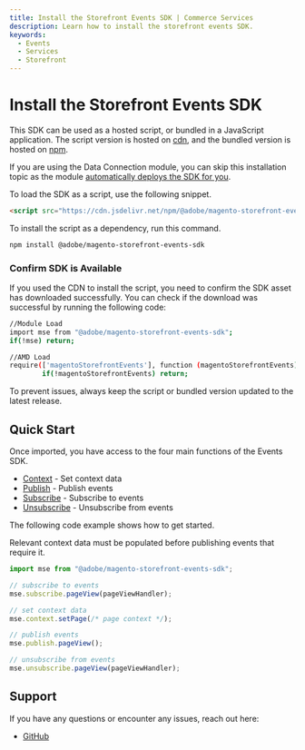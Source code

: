 ```yaml
---
title: Install the Storefront Events SDK | Commerce Services 
description: Learn how to install the storefront events SDK.
keywords:
  - Events
  - Services
  - Storefront
---
```

# Install the Storefront Events SDK

This SDK can be used as a hosted script, or bundled in a JavaScript application. The script version is hosted on [cdn](https://cdn.jsdelivr.net/npm/@adobe/magento-storefront-events-sdk@1/dist/index.js), and the bundled version is hosted on [npm](https://www.npmjs.com/package/@adobe/magento-storefront-events-sdk).

<InlineAlert variant="info" slots="text"/>

If you are using the Data Connection module, you can skip this installation topic as the module [automatically deploys the SDK for you](https://experienceleague.adobe.com/en/docs/commerce/data-connection/fundamentals/connect-data#data-collection).

To load the SDK as a script, use the following snippet.

```html
<script src="https://cdn.jsdelivr.net/npm/@adobe/magento-storefront-events-sdk@1/dist/index.js"></script>
```

To install the script as a dependency, run this command.

```bash
npm install @adobe/magento-storefront-events-sdk
```

### Confirm SDK is Available

If you used the CDN to install the script, you need to confirm the SDK asset has downloaded successfully. You can check if the download was successful by running the following code:

```bash
//Module Load
import mse from "@adobe/magento-storefront-events-sdk";
if(!mse) return;

//AMD Load
require(['magentoStorefrontEvents'], function (magentoStorefrontEvents) {
        if(!magentoStorefrontEvents) return; 
```

<InlineAlert variant="info" slots="text"/>

To prevent issues, always keep the script or bundled version updated to the latest release.

## Quick Start

Once imported, you have access to the four main functions of the Events SDK.

-  [Context](context.md) - Set context data
-  [Publish](publish.md) - Publish events
-  [Subscribe](subscribe.md) - Subscribe to events
-  [Unsubscribe](unsubscribe.md) - Unsubscribe from events

The following code example shows how to get started.

<InlineAlert variant="warning" slots="text" />

Relevant context data must be populated before publishing events that require it.

```javascript
import mse from "@adobe/magento-storefront-events-sdk";

// subscribe to events
mse.subscribe.pageView(pageViewHandler);

// set context data
mse.context.setPage(/* page context */);

// publish events
mse.publish.pageView();

// unsubscribe from events
mse.unsubscribe.pageView(pageViewHandler);
```

## Support

If you have any questions or encounter any issues, reach out here:

-  [GitHub](https://github.com/adobe/commerce-events)
